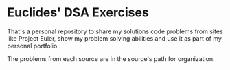# Euclides' DSA Exercises

That's a personal repository to share my solutions code problems from sites like Project Euler, show my problem solving abilities and use it as part of my personal portfolio.

The problems from each source are in the source's path for organization.

